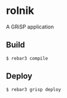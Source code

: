 rolnik
=====

A GRiSP application

Build
-----

    $ rebar3 compile

Deploy
------

    $ rebar3 grisp deploy
